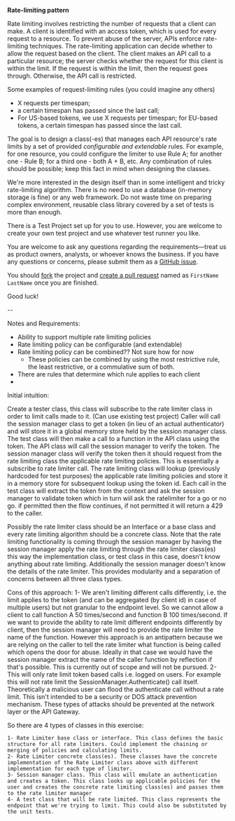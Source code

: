 ﻿**Rate-limiting pattern**

Rate limiting involves restricting the number of requests that a client can make.
A client is identified with an access token, which is used for every request to a resource.
To prevent abuse of the server, APIs enforce rate-limiting techniques.
The rate-limiting application can decide whether to allow the request based on the client.
The client makes an API call to a particular resource; the server checks whether the request for this client is within the limit.
If the request is within the limit, then the request goes through.
Otherwise, the API call is restricted.

Some examples of request-limiting rules (you could imagine any others)
* X requests per timespan;
* a certain timespan has passed since the last call;
* For US-based tokens, we use X requests per timespan; for EU-based tokens, a certain timespan has passed since the last call.

The goal is to design a class(-es) that manages each API resource's rate limits by a set of provided *configurable and extendable* rules. For example, for one resource, you could configure the limiter to use Rule A; for another one - Rule B; for a third one - both A + B, etc. Any combination of rules should be possible; keep this fact in mind when designing the classes.

We're more interested in the design itself than in some intelligent and tricky rate-limiting algorithm. There is no need to use a database (in-memory storage is fine) or any web framework. Do not waste time on preparing complex environment, reusable class library covered by a set of tests is more than enough.

There is a Test Project set up for you to use. However, you are welcome to create your own test project and use whatever test runner you like.   

You are welcome to ask any questions regarding the requirements—treat us as product owners, analysts, or whoever knows the business.
If you have any questions or concerns, please submit them as a [GitHub issue](https://github.com/crexi-dev/rate-limiter/issues).

You should [fork](https://help.github.com/en/github/getting-started-with-github/fork-a-repo) the project and [create a pull request](https://help.github.com/en/github/collaborating-with-issues-and-pull-requests/creating-a-pull-request-from-a-fork) named as `FirstName LastName` once you are finished.

Good luck!

--

Notes and Requirements:

- Ability to support multiple rate limiting policies
- Rate limiting policy can be configurable (and extendable)
- Rate limiting policy can be combined?? Not sure how for now
	-	These policies can be combined by using the most restrictive rule, the least restrictive, or a commulative sum of both.
- There are rules that determine which rule applies to each client
- 


Initial intuition:

Create a tester class, this class will subscribe to the rate limiter class in order to limit calls made to it. (Can use existing test project)
Caller will call the session manager class to get a token (in lieu of an actual authenticator) and will store it in a global memory store held by the session manager class.
The test class will then make a call to a function in the API class using the token. The API class will call the session manager to verify the token.
The session manager class will verify the token then it should request from the rate limiting class the applicable rate limiting policies. This is essentially a subscribe to rate limiter call.
The rate limiting class will lookup (previously hardcoded for test purposes) the applicable rate limiting policies and store it in a memory store for subsequent lookup using the token id.
Each call in the test class will extract the token from the context and ask the session manager to validate token which in turn wiil ask the ratelimiter for a go or no go. if permitted then the flow continues, if not permitted it will return a 429 to the caller.

Possibly the rate limiter class should be an Interface or a base class and every rate limiting algorithm should be a concrete class. Note that the rate limiting functionality is coming through the session manager
by having the session manager apply the rate limiting through the rate limiter class(es) this way the implementation class, or test class in this case, doesn't know anything about rate limiting. Additionally the session manager doesn't know the details of the rate limiter.
This provides modularity and a separation of concerns between all three class types.

Cons of this approach:
1- We aren't limiting different calls differently, i.e. the limit applies to the token (and can be aggregated (by client id) in case of multiple users) but not granular to the endpoint level. So we cannot
allow a client to call function A 50 times/second and function B 100 times/second. If we want to provide the ability to rate limit different endpoints differently by client, then the session manager will need to provide the rate limiter the name of the function. 
However this approach is an antipattern because we are relying on the caller to tell the rate limiter what function is being called which opens the door for abuse. Ideally in that case we would have the session manager extract the name of the caller function by reflection if that's possible.
This is currently out of scope and will not be pursued.
2- This will only rate limit token based calls i.e. logged on users. For example this will not rate limit the SessionManager.Authenticate() call itself. Theoretically a malicious user can flood the authenticate call without a rate limit. This isn't intended to be a security or DOS attack prevention mechanism.
These types of attacks should be prevented at the network layer or the API Gateway.

So there are 4 types of classes in this exercise:

	1- Rate Limiter base class or interface. This class defines the basic structure for all rate limiters. Could implement the chaining or merging of policies and calculating limits.
	2- Rate Limiter concrete class(es). These classes have the concrete implementation of the Rate Limiter class above with different implementation for each type of limiter.
	3- Session manager class. This class will emulate an authentication and creates a token. This class looks up applicable policies for the user and creates the concrete rate limiting class(es) and passes them to the rate limiter manager
	4- A test class that will be rate limited. This class represents the endpoint that we're trying to limit. This could also be substituted by the unit tests.
